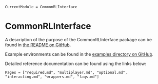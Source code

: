 ```@meta
CurrentModule = CommonRLInterface
```

# CommonRLInterface

A description of the purpose of the CommonRLInterface package can be found in [the README on GitHub](https://github.com/JuliaReinforcementLearning/CommonRLInterface.jl).

Example environments can be found in the [examples directory on GitHub](https://github.com/JuliaReinforcementLearning/CommonRLInterface.jl/tree/master/examples).

Detailed reference documentation can be found using the links below:

```@contents
Pages = ["required.md", "multiplayer.md", "optional.md", "interacting.md", "wrappers.md", "faqs.md"]
```
